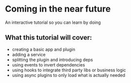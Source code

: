 # Coming in the near future

An interactive tutorial so you can learn by doing

## What this tutorial will cover:

- creating a basic app and plugin
- adding a service
- splitting the plugin and introducing deps
- using events to invert dependencies
- using hooks to integrate third party libs or business logic
- using async plugins to only load what is actually needed 
